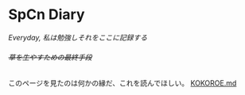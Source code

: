 # SpCn Diary
*Everyday, 私は勉強しそれをここに記録する*
###### ~~草を生やすための最終手段~~

このページを見たのは何かの縁だ、これを読んでほしい。
[KOKOROE.md](https://github.com/SuperConsole/SuperC-Learning-Diary/blob/master/KOKOROE.md "心得")
